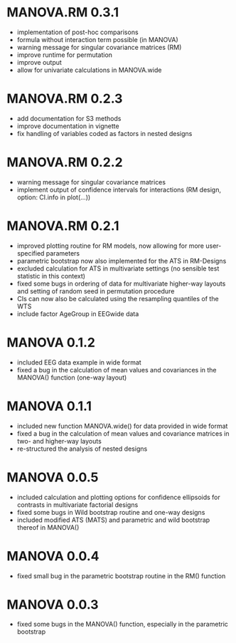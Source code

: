 # MANOVA.RM 0.3.1
* implementation of post-hoc comparisons
* formula without interaction term possible (in MANOVA)
* warning message for singular covariance matrices (RM)
* improve runtime for permutation
* improve output
* allow for univariate calculations in MANOVA.wide

# MANOVA.RM 0.2.3
* add documentation for S3 methods
* improve documentation in vignette
* fix handling of variables coded as factors in nested designs

# MANOVA.RM 0.2.2
* warning message for singular covariance matrices
* implement output of confidence intervals for interactions (RM design, option: CI.info in plot(...))

# MANOVA.RM 0.2.1
* improved plotting routine for RM models, now allowing for more user-specified parameters
* parametric bootstrap now also implemented for the ATS in RM-Designs
* excluded calculation for ATS in multivariate settings (no sensible test statistic in this context)
* fixed some bugs in ordering of data for multivariate higher-way layouts
and setting of random seed in permutation procedure
* CIs can now also be calculated using the resampling quantiles of the WTS
* include factor AgeGroup in EEGwide data


# MANOVA 0.1.2
* included EEG data example in wide format
* fixed a bug in the calculation of mean values and covariances in the MANOVA() function (one-way layout)

# MANOVA 0.1.1
* included new function MANOVA.wide() for data provided in wide format
* fixed a bug in the calculation of mean values and covariance matrices in two- and higher-way layouts
* re-structured the analysis of nested designs

# MANOVA 0.0.5
* included calculation and plotting options for confidence ellipsoids for contrasts in multivariate factorial designs
* fixed some bugs in Wild bootstrap routine and one-way designs
* included modified ATS (MATS) and parametric and wild bootstrap thereof in MANOVA()

# MANOVA 0.0.4
* fixed small bug in the parametric bootstrap routine in the RM() function


# MANOVA 0.0.3
* fixed some bugs in the MANOVA() function, especially in the parametric bootstrap
